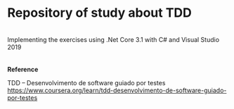 #  Repository of study about TDD
\
Implementing the exercises using .Net Core 3.1 with C# and Visual Studio 2019
\
\
\
<b>Reference</b>

TDD – Desenvolvimento de software guiado por testes\
https://www.coursera.org/learn/tdd-desenvolvimento-de-software-guiado-por-testes